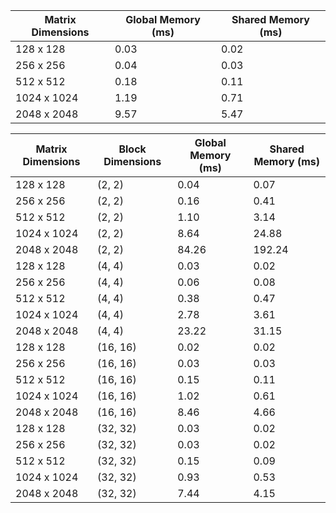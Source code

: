 | Matrix Dimensions | Global Memory (ms) | Shared Memory (ms) |
|-------------------|--------------------|--------------------|
| 128 x 128         | 0.03               | 0.02               |
| 256 x 256         | 0.04               | 0.03               |
| 512 x 512         | 0.18               | 0.11               |
| 1024 x 1024       | 1.19               | 0.71               |
| 2048 x 2048       | 9.57               | 5.47               |


| Matrix Dimensions | Block Dimensions | Global Memory (ms) | Shared Memory (ms) |
|--------------------|------------------|--------------------|--------------------|
| 128 x 128          | (2, 2)           | 0.04               | 0.07               |
| 256 x 256          | (2, 2)           | 0.16               | 0.41               |
| 512 x 512          | (2, 2)           | 1.10               | 3.14               |
| 1024 x 1024        | (2, 2)           | 8.64               | 24.88              |
| 2048 x 2048        | (2, 2)           | 84.26              | 192.24             |
| 128 x 128          | (4, 4)           | 0.03               | 0.02               |
| 256 x 256          | (4, 4)           | 0.06               | 0.08               |
| 512 x 512          | (4, 4)           | 0.38               | 0.47               |
| 1024 x 1024        | (4, 4)           | 2.78               | 3.61               |
| 2048 x 2048        | (4, 4)           | 23.22              | 31.15              |
| 128 x 128          | (16, 16)         | 0.02               | 0.02               |
| 256 x 256          | (16, 16)         | 0.03               | 0.03               |
| 512 x 512          | (16, 16)         | 0.15               | 0.11               |
| 1024 x 1024        | (16, 16)         | 1.02               | 0.61               |
| 2048 x 2048        | (16, 16)         | 8.46               | 4.66               |
| 128 x 128          | (32, 32)         | 0.03               | 0.02               |
| 256 x 256          | (32, 32)         | 0.03               | 0.02               |
| 512 x 512          | (32, 32)         | 0.15               | 0.09               |
| 1024 x 1024        | (32, 32)         | 0.93               | 0.53               |
| 2048 x 2048        | (32, 32)         | 7.44               | 4.15               |
